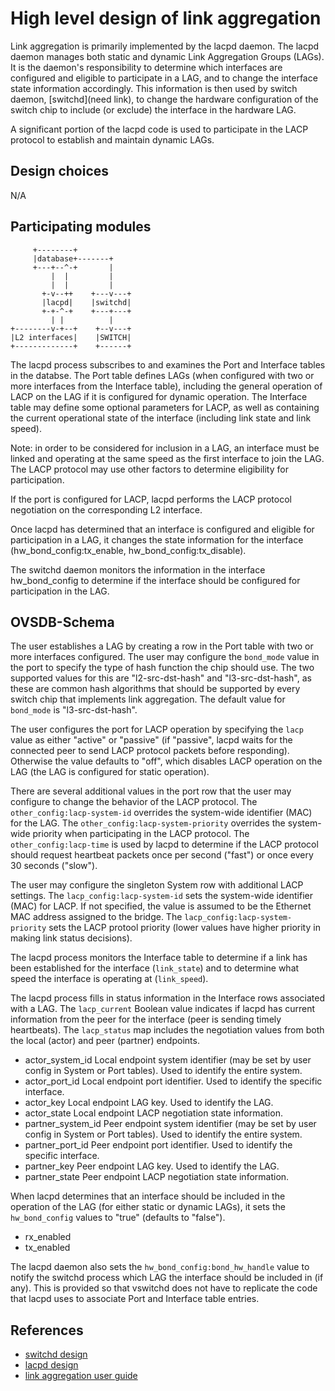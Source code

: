 High level design of link aggregation
=====================================

Link aggregation is primarily implemented by the lacpd daemon. The lacpd daemon manages both static and dynamic Link Aggregation Groups (LAGs). It is the daemon's responsibility to determine which interfaces are configured and eligible to participate in a LAG, and to change the interface state information accordingly. This information is then used by switch daemon, [switchd](need link), to change the hardware configuration of the switch chip to include (or exclude) the interface in the hardware LAG.

A significant portion of the lacpd code is used to participate in the LACP protocol to establish and maintain dynamic LAGs.

Design choices
--------------
N/A

Participating modules
---------------------
```ditaa
     +--------+
     |database+-------+
     +---+--^-+       |
         |  |         |
         |  |         |
       +-v--++    +---v---+
       |lacpd|    |switchd|
       +-+-^-+    +---+---+
         | |          |
+--------v-+--+    +--v---+
|L2 interfaces|    |SWITCH|
+-------------+    +------+
```

The lacpd process subscribes to and examines the Port and Interface tables in the databse. The Port table defines LAGs (when configured with two or more interfaces from the Interface table), including the general operation of LACP on the LAG if it is configured for dynamic operation. The Interface table may define some optional parameters for LACP, as well as containing the current operational state of the interface (including link state and link speed).

Note: in order to be considered for inclusion in a LAG, an interface must be linked and operating at the same speed as the first interface to join the LAG. The LACP protocol may use other factors to determine eligibility for participation.

If the port is configured for LACP, lacpd performs the LACP protocol negotiation on the corresponding L2 interface.

Once lacpd has determined that an interface is configured and eligible for participation in a LAG, it changes the state information for the interface (hw\_bond\_config:tx\_enable, hw\_bond\_config:tx\_disable).

The switchd daemon monitors the information in the interface hw\_bond\_config to determine if the interface should be configured for participation in the LAG.

OVSDB-Schema
------------
The user establishes a LAG by creating a row in the Port table with two or more interfaces configured. The user may configure the `bond_mode` value in the port to specify the type of hash function the chip should use. The two supported values for this are "l2-src-dst-hash" and "l3-src-dst-hash", as these are common hash algorithms that should be supported by every switch chip that implements link aggregation. The default value for `bond_mode` is "l3-src-dst-hash".

The user configures the port for LACP operation by specifying the `lacp` value as either "active" or "passive" (if "passive", lacpd waits for the connected peer to send LACP protocol packets before responding). Otherwise the value defaults to "off", which disables LACP operation on the LAG (the LAG is configured for static operation).

There are several additional values in the port row that the user may configure to change the behavior of the LACP protocol. The `other_config:lacp-system-id` overrides the system-wide identifier (MAC) for the LAG. The `other_config:lacp-system-priority` overrides the system-wide priority when participating in the LACP protocol. The `other_config:lacp-time` is used by lacpd to determine if the LACP protocol should request heartbeat packets once per second ("fast") or once every 30 seconds ("slow").

The user may configure the singleton System row with additional LACP settings. The `lacp_config:lacp-system-id` sets the system-wide identifier (MAC) for LACP. If not specified, the value is assumed to be the Ethernet MAC address assigned to the bridge. The `lacp_config:lacp-system-priority` sets the LACP protool priority (lower values have higher priority in making link status decisions).

The lacpd process monitors the Interface table to determine if a link has been established for the interface (`link_state`) and to determine what speed the interface is operating at (`link_speed`).

The lacpd process fills in status information in the Interface rows associated with a LAG. The `lacp_current` Boolean value indicates if lacpd has current information from the peer for the interface (peer is sending timely heartbeats). The `lacp_status` map includes the negotiation values from both the local (actor) and peer (partner) endpoints.

* actor\_system\_id
  Local endpoint system identifier (may be set by user config in System or Port tables). Used to identify the entire system.
* actor\_port\_id
  Local endpoint port identifier. Used to identify the specific interface.
* actor\_key
  Local endpoint LAG key. Used to identify the LAG.
* actor\_state
  Local endpoint LACP negotiation state information.
* partner\_system\_id
  Peer endpoint system identifier (may be set by user config in System or Port tables). Used to identify the entire system.
* partner\_port\_id
  Peer endpoint port identifier. Used to identify the specific interface.
* partner\_key
  Peer endpoint LAG key. Used to identify the LAG.
* partner\_state
  Peer endpoint LACP negotiation state information.


When lacpd determines that an interface should be included in the operation of the LAG (for either static or dynamic LAGs), it sets the `hw_bond_config` values to "true" (defaults to "false").

* rx\_enabled
* tx\_enabled

The lacpd daemon also sets the `hw_bond_config:bond_hw_handle` value to notify the switchd process which LAG the interface should be included in (if any). This is provided so that vswitchd does not have to replicate the code that lacpd uses to associate Port and Interface table entries.

References
----------
* [switchd design](http://www.openswitch.net/docs/NEED-LINK)
* [lacpd design](http://www.openswitch.net/docs/NEED-LINK)
* [link aggregation user guide](http://www.openswitch.net/docs/NEED-LINK)

